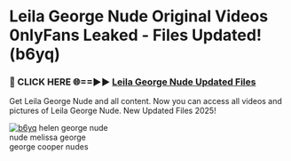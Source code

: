 # Leila George Nude Original Videos 0nlyFans Leaked - Files Updated! (b6yq)

<h3>🔴 CLICK HERE 🌐==►► <a href="https://tinyurl.com/yrmya6cz" rel="nofollow">Leila George Nude Updated Files</a></h3>

Get Leila George Nude and all content. Now you can access all videos and pictures of Leila George Nude. New Updated Files 2025!

[![b6yq](https://i.imgur.com/FMdXYCs.gif)](https://tinyurl.com/yrmya6cz)
helen george nude<br>
nude melissa george<br>
george cooper nudes